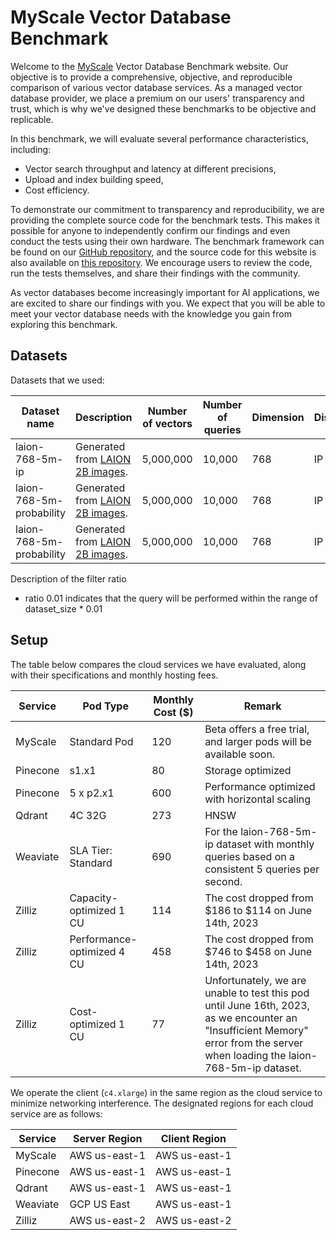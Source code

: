 # MyScale Vector Database Benchmark

Welcome to the [MyScale](https://myscale.com) Vector Database Benchmark website. Our objective is to provide a comprehensive, objective, and reproducible comparison of various vector database services. As a managed vector database provider, we place a premium on our users' transparency and trust, which is why we've designed these benchmarks to be objective and replicable.

In this benchmark, we will evaluate several performance characteristics, including:

- Vector search throughput and latency at different precisions,
- Upload and index building speed,
- Cost efficiency.

To demonstrate our commitment to transparency and reproducibility, we are providing the complete source code for the benchmark tests. This makes it possible for anyone to independently confirm our findings and even conduct the tests using their own hardware. The benchmark framework can be found on our [GitHub repository](https://github.com/myscale/vector-db-benchmark), and the source code for this website is also available on [this repository](https://github.com/myscale/benchmark). We encourage users to review the code, run the tests themselves, and share their findings with the community.

As vector databases become increasingly important for  AI applications, we are excited to share our findings with you. We expect that you will be able to meet your vector database needs with the knowledge you gain from exploring this benchmark.

## Datasets

Datasets that we used:

| Dataset name | Description | Number of vectors | Number of queries | Dimension | Distance | Filters | Payload columns | Download link |
|--------------------------|----------------------------------------------------------------------------------------------------------------------|-------------------|-------------------|-----------|------------|-------------------------------------|-----------------|---------------------------------------------------------------------------------------------------|
| laion-768-5m-ip          | Generated from [LAION 2B images](https://huggingface.co/datasets/laion/laion2b-multi-vit-h-14-embeddings/tree/main). | 5,000,000         | 10,000            | 768       | IP       | N/A                                 | 0               | [Link](https://myscale-datasets.s3.ap-southeast-1.amazonaws.com/laion-5m-test-ip.hdf5)            |
| laion-768-5m-probability | Generated from [LAION 2B images](https://huggingface.co/datasets/laion/laion2b-multi-vit-h-14-embeddings/tree/main). | 5,000,000         | 10,000            | 768       | IP       | ratio 0.01                                 | [`probability: Float64`]             | [train](https://myscale-datasets.s3.ap-southeast-1.amazonaws.com/laion-768-5m-ip-probability.hdf5) [test](https://myscale-datasets.s3.ap-southeast-1.amazonaws.com/laion-768-5m-ip-probability-0.01.hdf5)           |
| laion-768-5m-probability | Generated from [LAION 2B images](https://huggingface.co/datasets/laion/laion2b-multi-vit-h-14-embeddings/tree/main). | 5,000,000         | 10,000            | 768       | IP       | ratio 0.1                                 | [`probability: Float64`]             | [train](https://myscale-datasets.s3.ap-southeast-1.amazonaws.com/laion-768-5m-ip-probability.hdf5) [test](https://myscale-datasets.s3.ap-southeast-1.amazonaws.com/laion-768-5m-ip-probability-0.1.hdf5)           |

Description of the filter ratio
- ratio 0.01 indicates that the query will be performed within the range of dataset_size * 0.01

## Setup

The table below compares the cloud services we have evaluated, along with their specifications and monthly hosting fees.

| Service | Pod Type | Monthly Cost ($) | Remark |
| ------------- | ------------- | -------- | --- |
| MyScale | Standard Pod | 120 | Beta offers a free trial, and larger pods will be available soon. |
| Pinecone | s1.x1 | 80 | Storage optimized |
| Pinecone | 5 x p2.x1 | 600 | Performance optimized with horizontal scaling |
| Qdrant | 4C 32G | 273 | HNSW |
| Weaviate | SLA Tier: Standard | 690 | For the laion-768-5m-ip dataset with monthly queries based on a consistent 5 queries per second. |
| Zilliz | Capacity-optimized 1 CU | 114 | The cost dropped from $186 to $114 on June 14th, 2023 |
| Zilliz | Performance-optimized 4 CU | 458 | The cost dropped from $746 to $458 on June 14th, 2023 |
| Zilliz | Cost-optimized 1 CU | 77 | Unfortunately, we are unable to test this pod until June 16th, 2023, as we encounter an "Insufficient Memory" error from the server when loading the laion-768-5m-ip dataset. |

We operate the client (`c4.xlarge`) in the same region as the cloud service to minimize networking interference. The designated regions for each cloud service are as follows:

| Service  | Server Region | Client Region |
|----------|---------------|---------------|
| MyScale  | AWS us-east-1 | AWS us-east-1 |
| Pinecone | AWS us-east-1 | AWS us-east-1 |
| Qdrant   | AWS us-east-1 | AWS us-east-1 |
| Weaviate | GCP US East   | AWS us-east-1 |
| Zilliz   | AWS us-east-2 | AWS us-east-2 |

